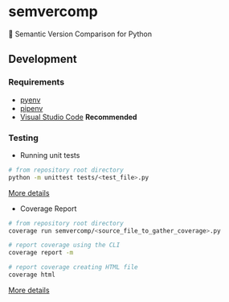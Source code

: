 # semvercomp
🐍 Semantic Version Comparison for Python

## Development
### Requirements
- [pyenv](https://github.com/pyenv/pyenv)
- [pipenv](https://pipenv.readthedocs.io/en/latest/)
- [Visual Studio Code](https://code.visualstudio.com/) **Recommended**

### Testing
- Running unit tests
```bash
# from repository root directory
python -m unittest tests/<test_file>.py 
```
[More details](https://docs.python.org/3/library/unittest.html#command-line-interface)

- Coverage Report
```bash
# from repository root directory
coverage run semvercomp/<source_file_to_gather_coverage>.py

# report coverage using the CLI
coverage report -m

# report coverage creating HTML file
coverage html
```
[More details](https://coverage.readthedocs.io/en/v4.5.x/cmd.html#)
